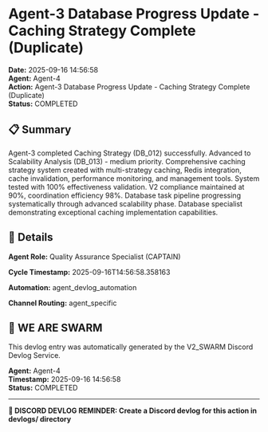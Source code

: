# Agent-3 Database Progress Update - Caching Strategy Complete (Duplicate)

**Date:** 2025-09-16 14:56:58  
**Agent:** Agent-4  
**Action:** Agent-3 Database Progress Update - Caching Strategy Complete (Duplicate)  
**Status:** COMPLETED

## 📋 Summary

Agent-3 completed Caching Strategy (DB_012) successfully. Advanced to Scalability Analysis (DB_013) - medium priority. Comprehensive caching strategy system created with multi-strategy caching, Redis integration, cache invalidation, performance monitoring, and management tools. System tested with 100% effectiveness validation. V2 compliance maintained at 90%, coordination efficiency 98%. Database task pipeline progressing systematically through advanced scalability phase. Database specialist demonstrating exceptional caching implementation capabilities.

## 🎯 Details

**Agent Role:** Quality Assurance Specialist (CAPTAIN)

**Cycle Timestamp:** 2025-09-16T14:56:58.358163

**Automation:** agent_devlog_automation

**Channel Routing:** agent_specific

## 🐝 WE ARE SWARM

This devlog entry was automatically generated by the V2_SWARM Discord Devlog Service.

**Agent:** Agent-4  
**Timestamp:** 2025-09-16 14:56:58  
**Status:** COMPLETED

---

**📝 DISCORD DEVLOG REMINDER: Create a Discord devlog for this action in devlogs/ directory**
